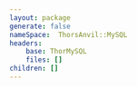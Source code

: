 ```yaml
---
layout: package
generate: false
nameSpace:  ThorsAnvil::MySQL
headers:
    base: ThorMySQL
    files: []
children: []
---
```

